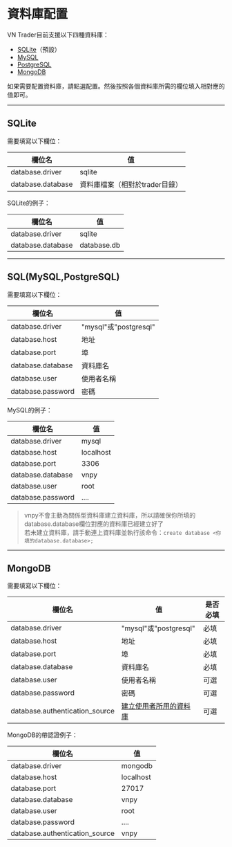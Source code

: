 # 資料庫配置

VN Trader目前支援以下四種資料庫：  

 * [SQLite](#sqlite)（預設）
 * [MySQL](#sqlmysqlpostgresql)
 * [PostgreSQL](#sqlmysqlpostgresql)
 * [MongoDB](#mongodb)
 
如果需要配置資料庫，請點選配置。然後按照各個資料庫所需的欄位填入相對應的值即可。

---
## SQLite
需要填寫以下欄位：

| 欄位名            | 值 |
|---------           |---- |
|database.driver     | sqlite |
|database.database   | 資料庫檔案（相對於trader目錄） |
 
SQLite的例子：

| 欄位名            | 值 |
|---------           |---- |
|database.driver     | sqlite |
|database.database   | database.db |


---
## SQL(MySQL,PostgreSQL)

需要填寫以下欄位：

| 欄位名            | 值 |
|---------           |---- |
|database.driver     | "mysql"或"postgresql" |
|database.host       | 地址 |
|database.port       | 埠 |
|database.database   | 資料庫名 |
|database.user       | 使用者名稱 |
|database.password   | 密碼 |
 
MySQL的例子：

| 欄位名            | 值 |
|---------           |----  |
|database.driver     | mysql |
|database.host       | localhost |
|database.port       | 3306 |
|database.database   | vnpy |
|database.user       | root |
|database.password   | .... |

> vnpy不會主動為關係型資料庫建立資料庫，所以請確保你所填的database.database欄位對應的資料庫已經建立好了  
> 若未建立資料庫，請手動連上資料庫並執行該命令：```create database <你填的database.database>;```   

---
## MongoDB

需要填寫以下欄位：

| 欄位名            | 值 |          是否必填|
|---------           |---- |  ---|
|database.driver     | "mysql"或"postgresql" | 必填 |
|database.host       | 地址| 必填 |
|database.port       | 埠| 必填 |
|database.database   | 資料庫名| 必填 |
|database.user       | 使用者名稱| 可選 |
|database.password   | 密碼| 可選 |
|database.authentication_source   | [建立使用者所用的資料庫][AuthSource]| 可選 |
 
MongoDB的帶認證例子：

| 欄位名            | 值 |
|---------           |----  |
|database.driver     | mongodb |
|database.host       | localhost |
|database.port       | 27017 |
|database.database   | vnpy |
|database.user       | root |
|database.password   | .... |
|database.authentication_source   | vnpy |


[AuthSource]: https://docs.mongodb.com/manual/core/security-users/#user-authentication-database